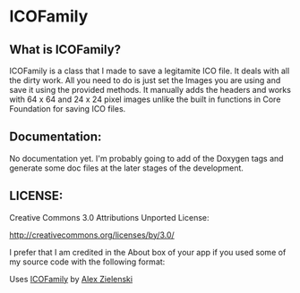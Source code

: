ICOFamily
=======================

## What is ICOFamily?

ICOFamily is a class that I made to save a legitamite ICO file. It deals with all the dirty work.  All you need to do is just set the Images you are using and save it using the provided methods. It manually adds the headers and works with 64 x 64 and 24 x 24 pixel images unlike the built in functions in Core Foundation for saving ICO files.

## Documentation:
	
No documentation yet. I'm probably going to add of the Doxygen tags and generate some doc files at the later stages of the development.

## LICENSE:

Creative Commons 3.0 Attributions Unported License:  

http://creativecommons.org/licenses/by/3.0/
	
I prefer that I am credited in the About box of your app if you used some of my source code with the following format:

Uses [ICOFamily][1] by [Alex Zielenski][2]
		

[1]: http://github.com/alexzielenski/ICOFamily  "ICOFamily"
[2]: http://alexzielenski.com/  "Alex Zielenski"



